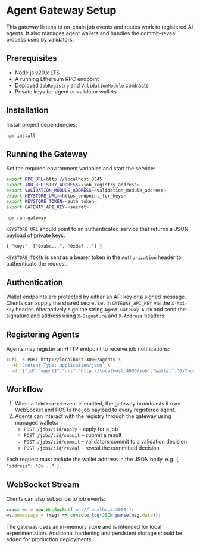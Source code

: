 # Agent Gateway Setup

This gateway listens to on-chain job events and routes work to registered AI agents. It also manages agent wallets and handles the commit–reveal process used by validators.

## Prerequisites

- Node.js v20.x LTS
- A running Ethereum RPC endpoint
- Deployed `JobRegistry` and `ValidationModule` contracts
- Private keys for agent or validator wallets

## Installation

Install project dependencies:

```bash
npm install
```

## Running the Gateway

Set the required environment variables and start the service:

```bash
export RPC_URL=http://localhost:8545
export JOB_REGISTRY_ADDRESS=<job_registry_address>
export VALIDATION_MODULE_ADDRESS=<validation_module_address>
export KEYSTORE_URL=<https_endpoint_for_keys>
export KEYSTORE_TOKEN=<auth_token>
export GATEWAY_API_KEY=<secret>

npm run gateway
```

`KEYSTORE_URL` should point to an authenticated service that returns a JSON
payload of private keys:

```
{ "keys": ["0xabc...", "0xdef..."] }
```

`KEYSTORE_TOKEN` is sent as a bearer token in the `Authorization` header to
authenticate the request.

## Authentication

Wallet endpoints are protected by either an API key or a signed message.
Clients can supply the shared secret set in `GATEWAY_API_KEY` via the
`X-Api-Key` header. Alternatively sign the string `Agent Gateway Auth` and
send the signature and address using `X-Signature` and `X-Address` headers.

## Registering Agents

Agents may register an HTTP endpoint to receive job notifications:

```bash
curl -X POST http://localhost:3000/agents \
  -H 'Content-Type: application/json' \
  -d '{"id":"agent1","url":"http://localhost:4000/job","wallet":"0xYourWallet"}'
```

## Workflow

1. When a `JobCreated` event is emitted, the gateway broadcasts it over WebSocket and POSTs the job payload to every registered agent.
2. Agents can interact with the registry through the gateway using managed wallets:
   - `POST /jobs/:id/apply` – apply for a job
   - `POST /jobs/:id/submit` – submit a result
   - `POST /jobs/:id/commit` – validators commit to a validation decision
   - `POST /jobs/:id/reveal` – reveal the committed decision

Each request must include the wallet address in the JSON body, e.g. `{ "address": "0x..." }`.

## WebSocket Stream

Clients can also subscribe to job events:

```javascript
const ws = new WebSocket('ws://localhost:3000');
ws.onmessage = (msg) => console.log(JSON.parse(msg.data));
```

The gateway uses an in-memory store and is intended for local experimentation. Additional hardening and persistent storage should be added for production deployments.
